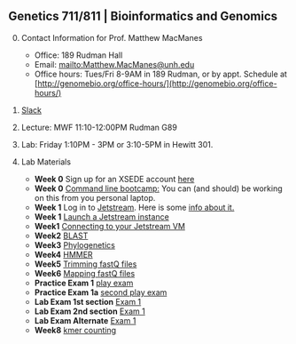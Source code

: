 ## Genetics 711/811 | Bioinformatics and Genomics

0. Contact Information for Prof. Matthew MacManes

    - Office: 189 Rudman Hall
    - Email: <mailto:Matthew.MacManes@unh.edu>
    - Office hours: Tues/Fri 8-9AM in 189 Rudman, or by appt. Schedule at [http://genomebio.org/office-hours/](http://genomebio.org/office-hours/)

1. [Slack](https://gen711f17.slack.com/)

2. Lecture: MWF 11:10-12:00PM Rudman G89

3. Lab: Friday 1:10PM - 3PM or 3:10-5PM in Hewitt 301.

4. Lab Materials
    - **Week 0** Sign up for an XSEDE account [here](https://www.xsede.org/web/xup/my-xsede?p_p_id=58&p_p_lifecycle=0&p_p_state=maximized&p_p_mode=view&_58_struts_action=%2Flogin%2Fcreate_account)
    - **Week 0** [Command line bootcamp:](http://rik.smith-unna.com/command_line_bootcamp/) You can (and should) be working on this from you personal laptop.
    - **Week 1** Log in to [Jetstream](https://use.jetstream-cloud.org/). Here is some [info about it.](https://iujetstream.atlassian.net/wiki/spaces/JWT/pages/17465367/System+Overview)
    - **Week 1** [Launch a Jetstream instance](jetstream.md)
    - **Week1** [Connecting to your Jetstream VM](usingssh.md)
    - **Week2** [BLAST](lab1_blast.md)
    - **Week3** [Phylogenetics](phylogenetics.md)
    - **Week4** [HMMER](hmmer.md)
    - **Week5** [Trimming fastQ files](trimming.md)
    - **Week6** [Mapping fastQ files](mapping.md)
    - **Practice Exam 1** [play exam](mock_exam1.md)
    - **Practice Exam 1a** [second play exam](practicepractical.md)
    - **Lab Exam 1st section** [Exam 1](lab_exam1.md)
    - **Lab Exam 2nd section** [Exam 1](lab_exam1a.md)
    - **Lab Exam Alternate** [Exam 1](lab_exam1b.md)
    - **Week8** [kmer counting](khmer.md)
